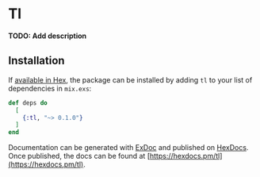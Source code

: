 # Tl

**TODO: Add description**

## Installation

If [available in Hex](https://hex.pm/docs/publish), the package can be installed
by adding `tl` to your list of dependencies in `mix.exs`:

```elixir
def deps do
  [
    {:tl, "~> 0.1.0"}
  ]
end
```

Documentation can be generated with [ExDoc](https://github.com/elixir-lang/ex_doc)
and published on [HexDocs](https://hexdocs.pm). Once published, the docs can
be found at [https://hexdocs.pm/tl](https://hexdocs.pm/tl).

